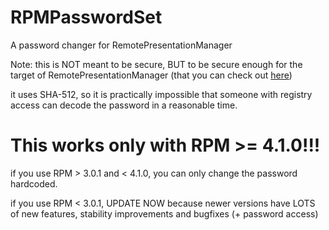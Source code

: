 # RPMPasswordSet
A password changer for RemotePresentationManager

Note: this is NOT meant to be secure, BUT to be secure enough for the target of RemotePresentationManager (that you can check out [here](https://github.com/adryzz/RemotePresentationManager))

it uses SHA-512, so it is practically impossible that someone with registry access can decode the password in a reasonable time.

# This works only with RPM >= 4.1.0!!!

if you use RPM > 3.0.1 and < 4.1.0, you can only change the password hardcoded.

if you use RPM < 3.0.1, UPDATE NOW because newer versions have LOTS of new features, stability improvements and bugfixes (+ password access)

